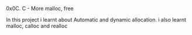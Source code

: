 0x0C. C - More malloc, free

In this project i learnt about Automatic and dynamic allocation. i also learnt malloc, calloc and realloc
